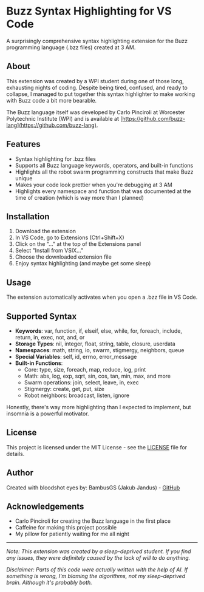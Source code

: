 # Buzz Syntax Highlighting for VS Code

A surprisingly comprehensive syntax highlighting extension for the Buzz programming language (.bzz files) created at 3 AM.

## About

This extension was created by a WPI student during one of those long, exhausting nights of coding. Despite being tired, confused, and ready to collapse, I managed to put together this syntax highlighter to make working with Buzz code a bit more bearable.

The Buzz language itself was developed by Carlo Pinciroli at Worcester Polytechnic Institute (WPI) and is available at [https://github.com/buzz-lang](https://github.com/buzz-lang).

## Features

- Syntax highlighting for .bzz files
- Supports all Buzz language keywords, operators, and built-in functions
- Highlights all the robot swarm programming constructs that make Buzz unique
- Makes your code look prettier when you're debugging at 3 AM
- Highlights every namespace and function that was documented at the time of creation (which is way more than I planned)

## Installation

1. Download the extension
2. In VS Code, go to Extensions (Ctrl+Shift+X)
3. Click on the "..." at the top of the Extensions panel
4. Select "Install from VSIX..."
5. Choose the downloaded extension file
6. Enjoy syntax highlighting (and maybe get some sleep)

## Usage

The extension automatically activates when you open a .bzz file in VS Code.

## Supported Syntax

- **Keywords**: var, function, if, elseif, else, while, for, foreach, include, return, in, exec, not, and, or
- **Storage Types**: nil, integer, float, string, table, closure, userdata
- **Namespaces**: math, string, io, swarm, stigmergy, neighbors, queue
- **Special Variables**: self, id, errno, error_message
- **Built-in Functions**: 
  - Core: type, size, foreach, map, reduce, log, print
  - Math: abs, log, exp, sqrt, sin, cos, tan, min, max, and more
  - Swarm operations: join, select, leave, in, exec
  - Stigmergy: create, get, put, size
  - Robot neighbors: broadcast, listen, ignore

Honestly, there's way more highlighting than I expected to implement, but insomnia is a powerful motivator.

## License

This project is licensed under the MIT License - see the [LICENSE](LICENSE) file for details.

## Author

Created with bloodshot eyes by:
BambusGS (Jakub Jandus) - [GitHub](https://github.com/BambusGS/buzz-highlight.git)

## Acknowledgements

- Carlo Pinciroli for creating the Buzz language in the first place
- Caffeine for making this project possible
- My pillow for patiently waiting for me all night

---

*Note: This extension was created by a sleep-deprived student. If you find any issues, they were definitely caused by the lack of will to do anything.*

*Disclaimer: Parts of this code were actually written with the help of AI. If something is wrong, I'm blaming the algorithms, not my sleep-deprived brain. Although it's probably both.*
